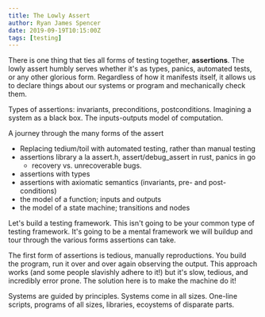 ```yaml
---
title: The Lowly Assert
author: Ryan James Spencer
date: 2019-09-19T10:15:00Z
tags: [testing]
---
```


There is one thing that ties all forms of testing together, **assertions**. The
lowly assert humbly serves whether it's as types, panics, automated tests, or
any other glorious form. Regardless of how it manifests itself, it allows us to
declare things about our systems or program and mechanically check them.

Types of assertions: invariants, preconditions, postconditions. Imagining a
system as a black box. The inputs-outputs model of computation.

A journey through the many forms of the assert

* Replacing tedium/toil with automated testing, rather than manual testing
* assertions library a la assert.h, assert/debug_assert in rust, panics in go
    * recovery vs. unrecoverable bugs.
* assertions with types
* assertions with axiomatic semantics (invariants, pre- and post-conditions)
* the model of a function; inputs and outputs
* the model of a state machine; transitions and nodes

Let's build a testing framework. This isn't going to be your common type of
testing framework. It's going to be a mental framework we will buildup and tour
through the various forms assertions can take.

The first form of assertions is tedious, manually reproductions. You build the
program, run it over and over again observing the output. This approach works
(and some people slavishly adhere to it!) but it's slow, tedious, and incredibly
error prone. The solution here is to make the machine do it!

Systems are guided by principles. Systems come in all sizes. One-line scripts,
programs of all sizes, libraries, ecoystems of disparate parts.

